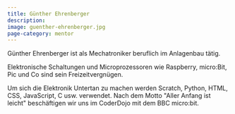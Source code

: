 ```yaml
---
title: Günther Ehrenberger
description: 
image: guenther-ehrenberger.jpg
page-category: mentor
---
```


Günther Ehrenberger ist als Mechatroniker beruflich im Anlagenbau tätig.

Elektronische Schaltungen und Microprozessoren wie Raspberry, micro:Bit, Pic und Co sind sein Freizeitvergnügen.

Um sich die Elektronik Untertan zu machen werden Scratch, Python, HTML, CSS, JavaScript, C usw. verwendet. Nach dem Motto "Aller Anfang ist leicht" beschäftigen wir uns im CoderDojo mit dem BBC micro:bit.